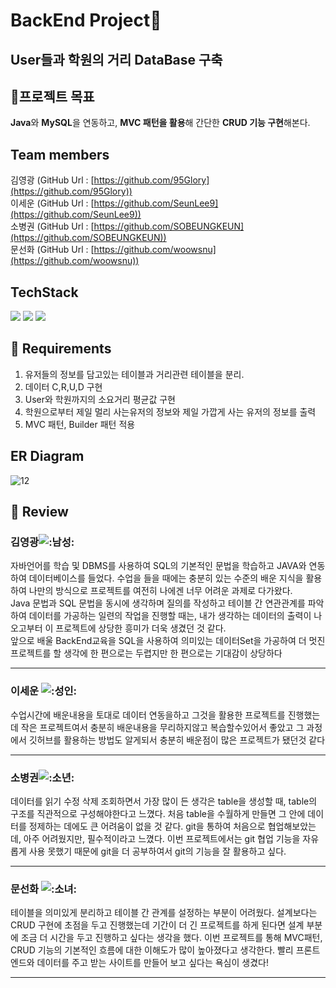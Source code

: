 # BackEnd Project🔨
## User들과 학원의 거리 DataBase 구축
## 🚩프로젝트 목표
**Java**와 **MySQL**을 연동하고, **MVC 패턴을 활용**해 간단한 **CRUD 기능 구현**해본다.
## Team members  
김영광 (GitHub Url : [https://github.com/95Glory](https://github.com/95Glory))  
이세운 (GitHub Url : [https://github.com/SeunLee9](https://github.com/SeunLee9))  
소병권 (GitHub Url : [https://github.com/SOBEUNGKEUN](https://github.com/SOBEUNGKEUN))  
문선화 (GitHub Url : [https://github.com/woowsnu](https://github.com/woowsnu))

## TechStack  
<img src="https://img.shields.io/badge/JAVA-007396?style=for-the-badge&logo=java&logoColor=white](https://img.shields.io/badge/JAVA-007396?style=for-the-badge&logo=java&logoColor=white)"> <img src="https://img.shields.io/badge/mysql-4479A1?style=for-the-badge&logo=mysql&logoColor=white](https://img.shields.io/badge/mysql-4479A1?style=for-the-badge&logo=mysql&logoColor=white"> <img src="https://img.shields.io/badge/github-181717?style=for-the-badge&logo=github&logoColor=white](https://img.shields.io/badge/github-181717?style=for-the-badge&logo=github&logoColor=white">

## 🚩 Requirements  
1. 유저들의 정보를 담고있는 테이블과 거리관련 테이블을 분리.
2. 데이터 C,R,U,D 구현
3. User와 학원까지의 소요거리 평균값 구현
4. 학원으로부터 제일 멀리 사는유저의 정보와 제일 가깝게 사는 유저의 정보를 출력
5. MVC 패턴, Builder 패턴 적용

## ER Diagram  
![12](https://user-images.githubusercontent.com/102494027/168770375-625b30f2-a78a-411a-9ca2-d0460160bebd.JPG)

## 🚩 Review
### 김영광![:남성:](https://a.slack-edge.com/production-standard-emoji-assets/13.0/google-medium/1f468.png)  
자바언어를 학습 및 DBMS를 사용하여 SQL의 기본적인 문법을 학습하고 JAVA와 연동하여 데이터베이스를 들었다. 수업을 들을 때에는 충분히 있는 수준의 배운 지식을 활용하여 나만의 방식으로 프로젝트를 여전히 나에겐 너무 어려운 과제로 다가왔다.  
Java 문법과 SQL 문법을 동시에 생각하며 질의를 작성하고 테이블 간 연관관계를 파악하여 데이터를 가공하는 일련의 작업을 진행할 때는, 내가 생각하는 데이터의 출력이 나오고부터 이 프로젝트에 상당한 흥미가 더욱 생겼던 것 같다.  
앞으로 배울 BackEnd교육을 SQL을 사용하여 의미있는 데이터Set을 가공하여 더 멋진 프로젝트를 할 생각에 한 편으로는 두렵지만 한 편으로는 기대감이 상당하다

---

### 이세운 ![:성인:](https://a.slack-edge.com/production-standard-emoji-assets/13.0/google-medium/1f9d1.png)  
수업시간에 배운내용을 토대로 데이터 연동을하고 그것을 활용한 프로젝트를 진행했는데 작은 프로젝트여서 충분히 배운내용을 무리하지않고 복습할수있어서 좋았고 그 과정에서 깃허브를 활용하는 방법도 알게되서 충분히 배운점이 많은 프로젝트가 됐던것 같다

---
### 소병권![:소년:](https://a.slack-edge.com/production-standard-emoji-assets/13.0/google-medium/1f466.png)  
데이터를 읽기 수정 삭제 조회하면서 가장 많이 든 생각은 table을 생성할 때, table의 구조를 직관적으로 구성해야한다고 느꼈다. 처음 table을 수월하게 만들면 그 안에 데이터를 정제하는 데에도 큰 어려움이 없을 것 같다. git을 통하여 처음으로 협업해보았는데, 아주 어려웠지만, 필수적이라고 느꼈다. 이번 프로젝트에서는 git 협업 기능을 자유롭게 사용 못했기 때문에 git을 더 공부하여서 git의 기능을 잘 활용하고 싶다.

---
### 문선화 ![:소녀:](https://a.slack-edge.com/production-standard-emoji-assets/13.0/google-medium/1f467.png)  
테이블을 의미있게 분리하고 테이블 간 관계를 설정하는 부분이 어려웠다. 설계보다는 CRUD 구현에 초점을 두고 진행했는데 기간이 더 긴 프로젝트를 하게 된다면 설계 부분에 조금 더 시간을 두고 진행하고 싶다는 생각을 했다. 이번 프로젝트를 통해 MVC패턴, CRUD 기능의 기본적인 흐름에 대한 이해도가 많이 높아졌다고 생각한다. 빨리 프론트엔드와 데이터를 주고 받는 사이트를 만들어 보고 싶다는 욕심이 생겼다!

---


